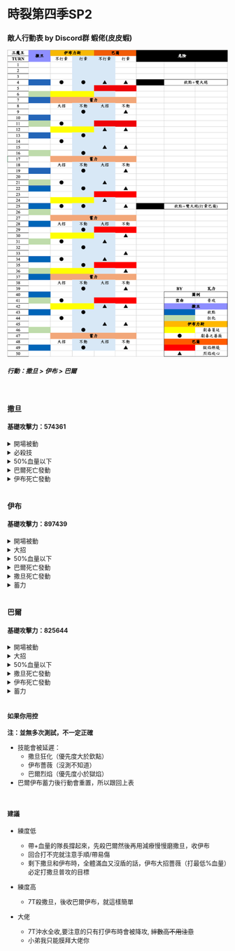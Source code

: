 # 時裂第四季SP2

### 敵人行動表 by Discord群 蝦佬(皮皮蝦)

![Moveset](../image/spguide/s4sp2movesetCN.png)

##### 行動：撒旦 > 伊布 > 巴爾 

<br>

### 撒旦 
#### 基礎攻擊力：574361

<details>

<summary>開場被動</summary>

- 受到傷害減少50%
- 被攻擊時，有100%機率觸發【以攻擊力100%對目標進行反擊】效果
- 免疫沈默
- 免疫麻痹
- 必殺技CD變動效果免疫
</details>

<details>
<summary>必殺技</summary>

##### 撒旦的欽點
- 以最低血量為目標，對目標附上
  - 嘲諷，使敵人強制攻擊自身 2T
  - 受到傷害增加30% 3T
##### 狂暴姿態
- 攻擊力增加50%
- 受到傷害增加50%
- 嘲諷，使敵人強制攻擊自身 2T
- 被攻擊時，有100%機率觸發【以攻擊力50%對敵全體進行反擊】效果
</details>


<details>
<summary>50%血量以下</summary>

##### 力量強化
- 攻擊力增加70%
</details>


<details>
<summary>巴爾死亡發動</summary>

##### 回復強化 
- 每回合以自身最大HP5%進行治療 50T
</details>

<details>
<summary>伊布死亡發動</summary>

##### 肉體強化
- 受到傷害減少25% 50T
</details>

<br>

### 伊布 
#### 基礎攻擊力：897439

<details>
<summary>開場被動</summary>

- 免疫麻痹
- 免疫睡眠
- 攻擊時，有100%機率觸發【使目標被治療時回復量減少33%(1回合)】效果
- 被攻擊時，有100%機率觸發【使目標攻擊力減少15%(3回合)】效果
- 必殺技CD變動效果免疫
</details>

<details>
<summary>大招</summary>

##### 劇毒之薔薇
- 以175%攻擊力對敵方血量最低%造成傷害
##### 劇毒蔓延
- 以225%攻擊力對敵方血量最高%造成傷害
- 對目標附上【被治療時獲得回覆量減少30%】
</details>

<details>
<summary>50%血量以下</summary>

##### 儲存魔力釋放
- 攻擊時，有100%機率【使我方全體攻擊力增加10%(最多50層)】效果 50T
- 造成傷害時會以傷害值50%回復自身HP 50T
</details>

<details>
<summary>巴爾死亡發動</summary>

##### 薔薇之刺
被攻擊時，有100%機率觸發【使目標被治癒時回復量減少30%(2回合)】效果
</details>

<details>
<summary>撒旦死亡發動</summary>

##### 薔薇之刺
被攻擊時，有100%機率觸發【使目標攻擊力減少25%(2回合)】效果
</details>

<details>
<summary>蓄力</summary>

##### 魔薔薇散落
- 以200%攻擊力對敵全體造成傷害
- 對敵全體附上【攻擊力減少25%(永久性)】
</details>

<br>

### 巴爾 
#### 基礎攻擊力：825644
<details>
<summary>開場被動</summary>

- 免疫沈默
- 免疫睡眠
- 必殺時，有100%機率觸發【使我方全體攻擊力增加15%(15回合)】效果
- 被攻擊時，有100%機率觸發【使目標受到傷害增加15%(3回合)】效果
- 必殺技CD變動效果免疫
</details>

<details>
<summary>大招</summary>

##### 烈焰攻心
- 以180%攻擊力對3號位造成傷害
##### 獄焰燃燒
- 以180%攻擊力對3號位造成傷害
- 對敵附上【受到傷害增加35%(4回合)】
</details>

<details>
<summary>50%血量以下</summary>

##### 時空逆流術式
必殺時，有100%機率觸發【使我方全體當前必殺技增加1回合】效果
</details>

<details>
<summary>撒旦死亡發動</summary>

##### 魔力強化
- 攻擊力增加70% 50T

</details>

<details>
<summary>伊布死亡發動</summary>

##### 魔力增幅領域
- 攻擊時，有100%機率觸發【使敵人全體攻擊力減少5%(最多50層)】效果
</details>

<details>
<summary>蓄力</summary>

##### 焚世烈焰
- 以自身200%攻擊力對敵全體造成傷害
- 對敵全體附上【受到傷害增加25%(永久性)】
</details>

<br>

#### 如果你用控 
**注：並無多次測試，不一定正確**
- 技能會被延遲：
  - 撒旦狂化（優先度大於欽點）
  - 伊布薔薇（沒測不知道）
  - 巴爾烈焰（優先度小於獄焰）
- 巴爾伊布蓄力後行動會重置，所以跟回上表

<br>

#### 建議
- 練度低
  - 帶+血量的隊長撐起來，先殺巴爾然後再用減療慢慢磨撒旦，收伊布
  - 回合打不完就注意手順/帶易傷
  - 剩下撒旦和伊布時，全體滿血又沒盾的話，伊布大招薔薇（打最低%血量）必定打撒旦普攻的目標

- 練度高
  - 7T殺撒旦，後收巴爾伊布，就這樣簡單

- 大佬
  - 7T沖水全收,要注意的只有打伊布時會被降攻, ~~絆數高不用注意~~
  - 小弟我只能膜拜大佬你